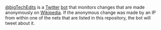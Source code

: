[@bigTechEdits](https://twitter.com/bigtechedits) is a [Twitter](https://twitter.com) [bot](https://en.wikipedia.org/wiki/Internet_bot) that monitors changes that are made anonymously on [Wikipedia](https://wikipedia.org). If the anonymous change was made by an IP from within one of the nets that are listed in this repository, the bot will tweet about it.